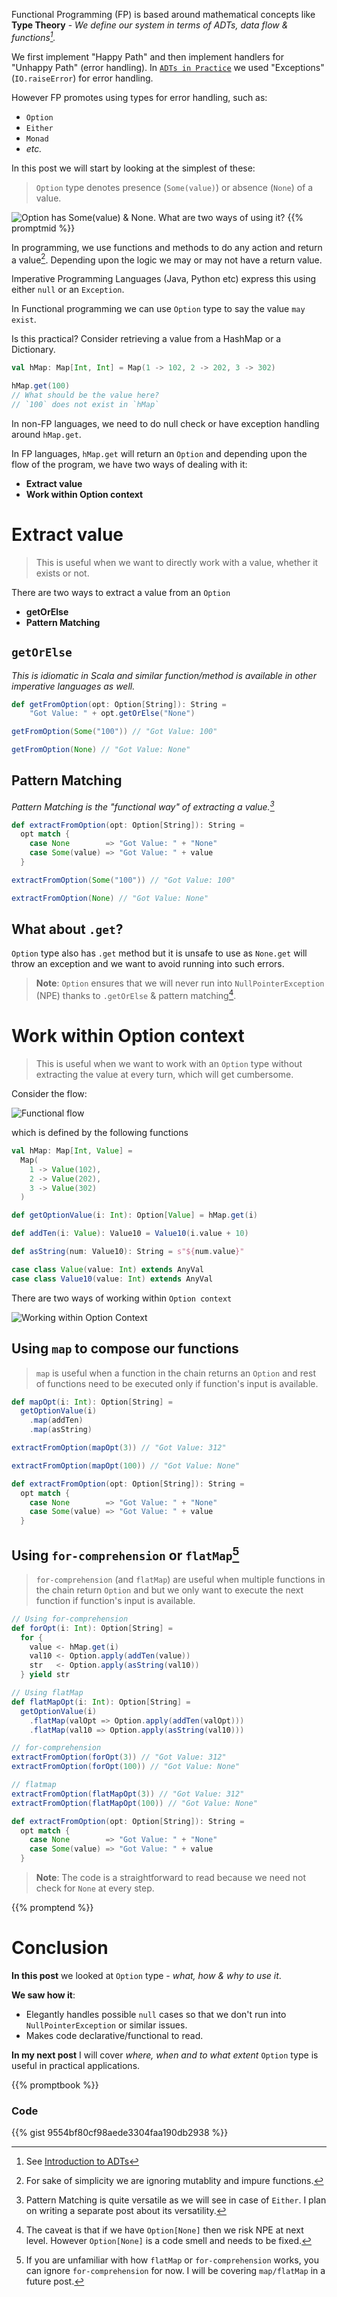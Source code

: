 <!--
.. title: FP for Sceptics: Introduction to Option Type
.. slug: introduction-to-option-type
.. date: 2020-06-01 00:38:34 UTC+02:00
.. tags: software design, functional programming, programming, scala, FP for sceptics
.. category: 
.. link: 
.. description: Introduction to Option Type aka Maybe Type. A beginner friendly, crisp & concise article on how to think and reason about Option type. 
.. type: text
-->

Functional Programming (FP) is based around mathematical concepts like **Type Theory** - _We define our system in terms of ADTs, data flow & functions[^0]._

We first implement "Happy Path" and then implement handlers for "Unhappy Path" (error handling). In [`ADTs in Practice`](/posts/adts-in-practice) we used "Exceptions" (`IO.raiseError`) for error handling.

However FP promotes using types for error handling, such as:

- `Option`
- `Either`
- `Monad`
- _etc._

In this post we will start by looking at the simplest of these:

> `Option` type denotes presence (`Some(value)`) or absence (`None`) of a value.

![Option has Some(value) & None. What are two ways of using it?](/images/option_title.png)
{{% promptmid %}}

In programming, we use functions and methods to do any action and return a value[^1]. Depending upon the logic we may or may not have a return value. 

Imperative Programming Languages (Java, Python etc) express this using either `null` or an `Exception`.

 In Functional programming we can use `Option` type to say the value `may exist`.

Is this practical? Consider retrieving a value from a HashMap or a Dictionary.

```scala
val hMap: Map[Int, Int] = Map(1 -> 102, 2 -> 202, 3 -> 302)

hMap.get(100) 
// What should be the value here?
// `100` does not exist in `hMap`
```
In non-FP languages, we need to do null check or have exception handling around `hMap.get`.

In FP languages, `hMap.get` will return an `Option` and depending upon the flow of the program, we have two ways of dealing with it:

* **Extract value**
* **Work within Option context**

# Extract value
> This is useful when we want to directly work with a value, whether it exists or not.

There are two ways to extract a value from an `Option`

* **getOrElse**
* **Pattern Matching**

## `getOrElse`
_This is idiomatic in Scala and similar function/method is available in other imperative languages as well._

```scala
def getFromOption(opt: Option[String]): String =
    "Got Value: " + opt.getOrElse("None")

getFromOption(Some("100")) // "Got Value: 100"

getFromOption(None) // "Got Value: None" 
```

## Pattern Matching
_Pattern Matching is the "functional way" of extracting a value.[^2]_

```scala
def extractFromOption(opt: Option[String]): String =
  opt match {
    case None        => "Got Value: " + "None"
    case Some(value) => "Got Value: " + value
  }

extractFromOption(Some("100")) // "Got Value: 100"

extractFromOption(None) // "Got Value: None" 
```

## What about `.get`?
`Option` type also has `.get` method but it is unsafe to use as `None.get` will throw an exception and we want to avoid running into such errors.

> **Note**: `Option` ensures that we will never run into `NullPointerException` (NPE) thanks to `.getOrElse` & pattern matching[^3]. 

# Work within Option context
> This is useful when we want to work with an `Option` type without extracting the value at every turn, which will get cumbersome.

Consider the flow:

![Functional flow](/images/option_fcns.png)

which is defined by the following functions

```scala
val hMap: Map[Int, Value] = 
  Map(
    1 -> Value(102),
    2 -> Value(202),
    3 -> Value(302)
  )

def getOptionValue(i: Int): Option[Value] = hMap.get(i)

def addTen(i: Value): Value10 = Value10(i.value + 10)

def asString(num: Value10): String = s"${num.value}"

case class Value(value: Int) extends AnyVal
case class Value10(value: Int) extends AnyVal
```

There are two ways of working within `Option context`

![Working within Option Context](/images/option_context2.png)

## Using `map` to compose our functions
> `map` is useful when a function in the chain returns an `Option` and rest of functions need to be executed only if function's input is available.

```scala
def mapOpt(i: Int): Option[String] =
  getOptionValue(i)
    .map(addTen)
    .map(asString)

extractFromOption(mapOpt(3)) // "Got Value: 312"

extractFromOption(mapOpt(100)) // "Got Value: None"

def extractFromOption(opt: Option[String]): String =
  opt match {
    case None        => "Got Value: " + "None"
    case Some(value) => "Got Value: " + value
  }
```

## Using `for-comprehension` or `flatMap`[^4]
> `for-comprehension` (and `flatMap`) are useful when multiple functions in the chain return `Option` and but we only want to execute the next function if function's input is available.

```scala
// Using for-comprehension
def forOpt(i: Int): Option[String] =
  for {
    value <- hMap.get(i)
    val10 <- Option.apply(addTen(value))
    str   <- Option.apply(asString(val10))
  } yield str

// Using flatMap
def flatMapOpt(i: Int): Option[String] =
  getOptionValue(i)
    .flatMap(valOpt => Option.apply(addTen(valOpt)))
    .flatMap(val10 => Option.apply(asString(val10)))

// for-comprehension
extractFromOption(forOpt(3)) // "Got Value: 312"
extractFromOption(forOpt(100)) // "Got Value: None"

// flatmap
extractFromOption(flatMapOpt(3)) // "Got Value: 312"
extractFromOption(flatMapOpt(100)) // "Got Value: None"

def extractFromOption(opt: Option[String]): String =
  opt match {
    case None        => "Got Value: " + "None"
    case Some(value) => "Got Value: " + value
  }
```

> **Note**: The code is a straightforward to read because we need not check for `None` at every step.

{{% promptend %}}

# Conclusion

**In this post** we looked at `Option` type - _what, how & why to use it_.

**We saw how it**:

* Elegantly handles possible `null` cases  so that we don't run into `NullPointerException` or similar issues.
* Makes code declarative/functional to read.

**In my next post** I will cover _where, when and to what extent_ `Option` type is useful in practical applications.

{{% promptbook %}}

### Code

{{% gist 9554bf80cf98aede3304faa190db2938 %}}

[^0]: See [Introduction to ADTs](/posts/introduction-to-adts)
[^1]: For sake of simplicity we are ignoring mutablity and impure functions.
[^2]: Pattern Matching is quite versatile as we will see in case of `Either`. I plan on writing a separate post about its versatility.
[^3]: The caveat is that if we have `Option[None]` then we risk NPE at next level. However `Option[None]` is a code smell and needs to be fixed.
[^4]: If you are unfamiliar with how `flatMap` or `for-comprehension` works, you can ignore `for-comprehension` for now. I will be covering `map/flatMap` in a future post.